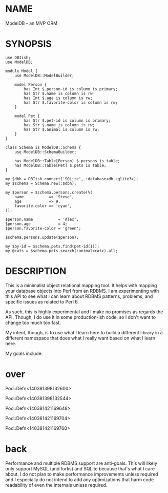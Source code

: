 NAME
====

ModelDB - an MVP ORM

SYNOPSIS
========

    use DBIish;
    use ModelDB;

    module Model {
        use ModelDB::ModelBuilder;

        model Person {
            has Int $.person-id is column is primary;
            has Str $.name is column is rw
            has Int $.age is column is rw;
            has Str $.favorite-color is column is rw;
        }

        model Pet {
            has Str $.pet-id is column is primary;
            has Str $.name is column is rw;
            has Str $.animal is column is rw;
        }
    }

    class Schema is ModelDB::Schema {
        use ModelDB::SchemaBuilder;

        has ModelDB::Table[Person] $.persons is table;
        has ModelDB::Table[Pet] $.pets is table;
    }

    my $dbh = DBIish.connect('SQLite', :database<db.sqlite3>);
    my $schema = Schema.new(:$dbh);

    my $person = $schema.persons.create(%(
        name           => 'Steve',
        age            => 9,
        favorite-color => 'cyan',
    ));

    $person.name           = 'Alex';
    $person.age            = 4;
    $person.favorite-color = 'green';

    $schema.persons.update($person);

    my $by-id = $schema.pets.find(pet-id(1));
    my @cats = $schema.pets.search(:animal<cat>).all;

DESCRIPTION
===========

This is a minimalist object relational mapping tool. It helps with mapping your database objects into Perl from an RDBMS. I am experimenting with this API to see what I can learn about RDBMS patterns, problems, and specific issues as related to Perl 6.

As such, this is highly experimental and I make no promises as regards the API. Though, I do use it in some production-ish code, so I don't want to change too much too fast.

My intent, though, is to use what I learn here to build a different library in a different namespace that does what I really want based on what I learn here.

My goals include:

over
====



Pod::Defn<140381398132600>

Pod::Defn<140381398132544>

Pod::Defn<140381421169648>

Pod::Defn<140381421169704>

Pod::Defn<140381421169760>

back
====



Performance and multiple RDBMS support are anti-goals. This will likely only support MySQL (and forks) and SQLite because that's what I care about. I do not plan to make performance improvements unless required and I especially do not intend to add any optimizations that harm code readability of even the internals unless required.

